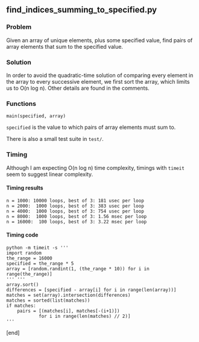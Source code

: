 ## find_indices_summing_to_specified.py


### Problem

Given an array of unique elements, plus some specified value, find pairs of array elements that sum to the specified value.

### Solution

In order to avoid the quadratic-time solution of comparing every element in the array to every successive element, we first sort the array, which limits us to O(n log n). Other details are found in the comments.

### Functions

    main(specified, array)

`specified` is the value to which pairs of array elements must sum to.

There is also a small test suite in `test/`.

### Timing

Although I am expecting O(n log n) time complexity, timings with `timeit` seem to suggest linear complexity.

#### Timing results

~~~
n = 1000: 10000 loops, best of 3: 181 usec per loop
n = 2000:  1000 loops, best of 3: 383 usec per loop
n = 4000:  1000 loops, best of 3: 754 usec per loop
n = 8000:  1000 loops, best of 3: 1.56 msec per loop
n = 16000:  100 loops, best of 3: 3.22 msec per loop
~~~

#### Timing code

~~~
python -m timeit -s '''
import random
the_range = 16000
specified = the_range * 5
array = [random.randint(1, (the_range * 10)) for i in range(the_range)]
''' '''
array.sort()
differences = [specified - array[i] for i in range(len(array))]
matches = set(array).intersection(differences)
matches = sorted(list(matches))
if matches:
    pairs = [(matches[i], matches[-(i+1)])
            for i in range(len(matches) // 2)]
'''
~~~

[end]
